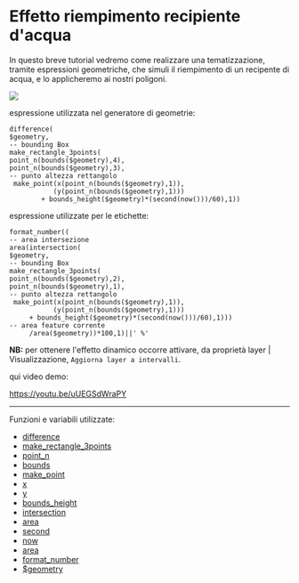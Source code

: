 # Effetto riempimento recipiente d'acqua

In questo breve tutorial vedremo come realizzare una tematizzazione, tramite espressioni geometriche, che simuli il riempimento di un recipente di acqua, e lo applicheremo ai nostri poligoni.

![](https://i.imgur.com/bmRtkxl.png)

espressione utilizzata nel generatore di geometrie:

```
difference(
$geometry,
-- bounding Box
make_rectangle_3points(
point_n(bounds($geometry),4),
point_n(bounds($geometry),3),
-- punto altezza rettangolo
 make_point(x(point_n(bounds($geometry),1)),
		   (y(point_n(bounds($geometry),1)))
		+ bounds_height($geometry)*(second(now()))/60),1))
```

espressione utilizzate per le etichette:

```
format_number((
-- area intersezione
area(intersection(
$geometry,
-- bounding Box
make_rectangle_3points(
point_n(bounds($geometry),2),
point_n(bounds($geometry),1),
-- punto altezza rettangolo
 make_point(x(point_n(bounds($geometry),1)),
		   (y(point_n(bounds($geometry),1)))
	 + bounds_height($geometry)*(second(now()))/60),1)))
-- area feature corrente
     /area($geometry))*100,1)||' %'
```

**NB:** per ottenere l'effetto dinamico occorre attivare, da proprietà layer | Visualizzazione, `Aggiorna layer a intervalli`.

qui video demo:

<https://youtu.be/uUEGSdWraPY>

---

Funzioni e variabili utilizzate:

* [difference](../gr_funzioni/geometria/geometria_unico.md#difference)
* [make_rectangle_3points](../gr_funzioni/geometria/geometria_unico.md#make_rectangle_3points)
* [point_n](../gr_funzioni/geometria/geometria_unico.md#point_n)
* [bounds](../gr_funzioni/geometria/geometria_unico.md#bounds)
* [make_point](../gr_funzioni/geometria/geometria_unico.md#make_point)
* [x](../gr_funzioni/geometria/geometria_unico.md#x_1)
* [y](../gr_funzioni/geometria/geometria_unico.md#y_1)
* [bounds_height](../gr_funzioni/geometria/geometria_unico.md#bounds_height)
* [intersection](../gr_funzioni/geometria/geometria_unico.md#intersection)
* [area](../gr_funzioni/geometria/geometria_unico.md#area_1)
* [second](../gr_funzioni/data_e_ora/data_e_ora_unico.md#second)
* [now](../gr_funzioni/data_e_ora/data_e_ora_unico.md#now)
* [area](../gr_funzioni/geometria/geometria_unico.md#area_1)
* [format_number](../gr_funzioni/stringhe_di_testo/stringhe_di_testo_unico.md#format_number)
* [\$geometry](../gr_funzioni/geometria/geometria_unico.md#geometry)